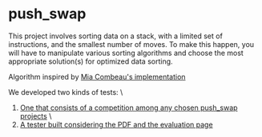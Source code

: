 # push_swap
This project involves sorting data on a stack, with a limited set of instructions, and the smallest number of moves. To make this happen, you will have to manipulate various sorting algorithms and choose the most appropriate solution(s) for optimized data sorting.

Algorithm inspired by [Mia Combeau's implementation](https://github.com/mcombeau/push_swap)

We developed two kinds of tests: \

1. [One that consists of a competition among any chosen push_swap projects](https://github.com/gfantonib/push_swap_battery_tester.git) \
2. [A tester built considering the PDF and the evaluation page](https://github.com/gfantonib/push_swap_evaluator.git)